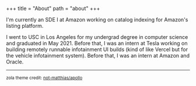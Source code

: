 +++
title = "About"
path = "about"
+++

I'm currently an SDE I at Amazon working on catalog indexing for Amazon's listing platform.

I went to USC in Los Angeles for my undergrad degree in computer science and
graduated in May 2021. Before that, I was an intern at Tesla working on building
remotely runnable infotainment UI builds (kind of like Vercel but for the vehicle
infotainment system). Before that, I was an intern at Amazon and Oracle.



----

<sup>
zola theme credit: <a href="https://github.com/not-matthias/apollo">not-matthias/apollo</a>
</sup>
